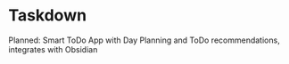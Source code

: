 # Taskdown
Planned: Smart ToDo App with Day Planning and ToDo recommendations, integrates with Obsidian
